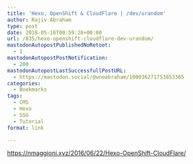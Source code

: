 ```yaml
---
title: 'Hexo, OpenShift & CloudFlare | /dev/urandom'
author: Rajiv Abraham
type: post
date: 2018-05-16T00:59:28+00:00
url: /835/hexo-openshift-cloudflare-dev-urandom/
mastodonAutopostPublishedNoRetoot:
  - 1
mastodonAutopostPostNotification:
  - 200
mastodonAutopostLastSuccessfullPostURL:
  - https://mastodon.social/@unoabraham/100036271753853365
categories:
  - Bookmarks
tags:
  - CMS
  - Hexo
  - SSG
  - Tutorial
format: link

---
```

<https://nmaggioni.xyz/2016/06/22/Hexo-OpenShift-CloudFlare/>
